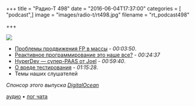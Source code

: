 +++
title = "Радио-Т 498"
date = "2016-06-04T17:37:00"
categories = [ "podcast",]
image = "images/radio-t/rt498.jpg"
filename = "rt_podcast498"

+++

![](https://radio-t.com/images/radio-t/rt498.jpg)

- [Проблемы продвижения FP в массы](https://medium.com/@_santosh_/functional-programming-does-a-horrible-job-of-selling-itself-2b34972e7d0f) - *00:03:50*.
- [Реактивное программирование это наше все?](https://dzone.com/articles/is-reactive-programming-the-holy-grail) - *00:24:37*
- [HyperDev — супер-PAAS от Joel](http://joelonsoftware.com/items/2016/05/30.html) - *00:59:40*.
- [О вреде тестирования](http://rbcs-us.com/documents/Why-Most-Unit-Testing-is-Waste.pdf) - *01:15:28*.
- Темы наших слушателей

_Спонсор этого выпуска [DigitalOcean](https://do.co/radiot)_

[аудио](https://cdn.radio-t.com/rt_podcast498.mp3) • [лог чата](http://chat.radio-t.com/logs/radio-t-498.html)
<audio src="https://cdn.radio-t.com/rt_podcast498.mp3" preload="none"></audio>
